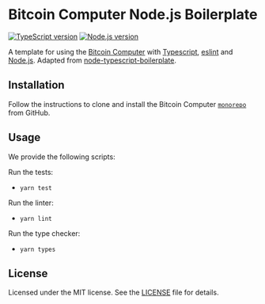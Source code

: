 # Bitcoin Computer Node.js Boilerplate

[![TypeScript version][ts-badge]][typescript-4-5]
[![Node.js version][nodejs-badge]][nodejs]
<!-- [![Build Status - GitHub Actions][gha-badge]][gha-ci] -->

A template for using the [Bitcoin Computer][bitcoin-computer] with [Typescript][typescript], [eslint][eslint] and [Node.js][nodejs]. Adapted from [node-typescript-boilerplate][node-typescript-boilerplate].

## Installation

Follow the instructions to clone and install the Bitcoin Computer [```monorepo```](https://github.com/bitcoin-computer/monorepo.git#installation) from GitHub. 
## Usage

We provide the following scripts:

Run the tests:
* ```yarn test```

Run the linter:
* ```yarn lint```

Run the type checker:
* ```yarn types```



## License

Licensed under the MIT license. See the [LICENSE](https://github.com/bitcoin-computer/bitcoin-computer-node-js-boilerplate/blob/master/LICENSE) file for details.

[ts-badge]: https://img.shields.io/badge/TypeScript-4.5-blue.svg
[nodejs-badge]: https://img.shields.io/badge/Node.js->=%2016.13-blue.svg
[nodejs]: https://nodejs.org/dist/latest-v14.x/docs/api/
[gha-badge]: https://github.com/bitcoin-computer/bitcoin-computer-node-js-boilerplate/actions/workflows/nodejs.yml/badge.svg
[bitcoin-computer]: http://bitcoincomputer.io/
[node-typescript-boilerplate]: https://github.com/jsynowiec/node-typescript-boilerplate
[typescript]: https://www.typescriptlang.org/
[typescript-4-5]: https://www.typescriptlang.org/docs/handbook/release-notes/typescript-4-5.html
[license-badge]: https://img.shields.io/badge/license-APLv2-blue.svg
[license]: https://github.com/bitcoin-computer/bitcoin-computer-node-js-boilerplate/blob/main/LICENSE
[eslint]: https://eslint.org

